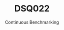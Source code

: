 ---
layout: default
title: DSQ022
subtitle: Continuous Benchmarking
selected: TPC-DS
expanded: Benchmarking
benchmark: /individual_results/DSQ022.html
---